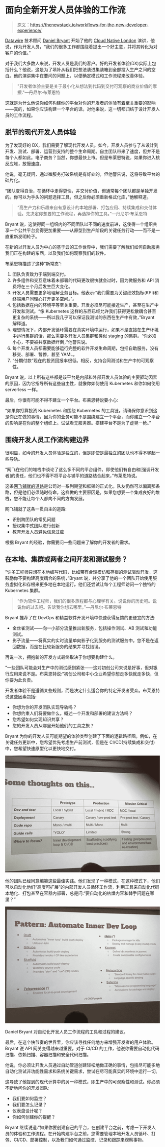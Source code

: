 # 面向全新开发人员体验的工作流

> 原文：<https://thenewstack.io/workflows-for-the-new-developer-experience/>

[Datawire](https://www.datawire.io/) 技术顾问 [Daniel Bryant](https://twitter.com/danielbryantuk) 开始了他的 [Cloud Native London](https://skillsmatter.com/conferences/10160-cloudnative-london-2018#program) 演讲，他说，作为开发人员，“我们的很多工作都围绕着提出一个好主意，并将其转化为对客户的价值。”

对于我们大多数人来说，开发人员是我们的客户。好的开发者体验(DX)实际上包括什么？他说，这是为了填补从我们把想法装进集装箱到全部投入生产之间的空白。他的演讲集中在要问的问题上，以便确定模式和工作流程来改善体验。

> "开发者体验主要是关于最小化从想法到代码到交付可观察的商业价值的摩擦."—丹尼尔·布莱恩特

这就是为什么他说你如何构建你的平台对你的开发者的体验有着至关重要的影响——真的，如果你应该构建一个平台的话。对他来说，这一切都归结于设计开发人员的工作流程。

## 脱节的现代开发人员体验

为了发现好的 DX，我们需要了解现代开发人员。如今，开发人员参与了从设计到开发、测试、部署、运营到支持的整个生命周期。自主团队带来了速度，但并不是每个人都如此。电子商务？当然，你想最快上市。但是布莱恩特说，如果你进入核反应堆，放慢速度。

他说，毫无疑问，通过微服务打破系统是有好处的，但他警告说，这将导致平台的碎片化。

“团队变得自治，在循环中走得更快，并交付价值，但通常每个团队都是单独开发的。你可以为手头的问题选择工具，但之后你必须重新格式化库，”他解释道。

> “高生产力和乐趣来自有意设计的本地部署、打包应用、持续集成和交付体验。先决定你想要的工作流程，再选择你的工具。”—丹尼尔·布莱恩特

Bryant 说，这使得同一组织内的不同团队以不同的速度前进，这使得一个组织共享一个公共平台变得更加重要——从原型到生产阶段的关键任务行动——而不是一直重新发明轮子。

在新的以开发人员为中心的基于云的工作世界中，我们需要了解我们如何自助服务我们正在构建的东西，以及我们如何观察我们的软件。

布莱恩特描述了这种“新常态”:

1.  团队负责致力于端到端交付。
2.  许多组件和交互意味着未部署的代码更改很快就会过时，因为微服务和 API 消费将在三个月后发生巨大变化。
3.  开发人员需要更多地理解业务目标。他表示:“我们需要为关键绩效指标(KPI)和终端用户同理心打开更多空间。”。
4.  包括数据在内的环境平等至关重要。开发必须尽可能接近生产，甚至在生产中开发和测试。“像 Kubernetes 这样的东西已经允许我们获得更松散耦合甚至更复杂的系统——所以我几乎可以保证我测试的东西在生产中有效，”Bryant 解释道。
5.  理想情况下，内部开发循环需要在真实环境中运行，如果不是直接在生产环境中运行集群的话，那么需要多开发人员集群和类似 staging 的集群。“你必须小心，不要被共享数据绊倒，”他警告说。
6.  每个开发人员都需要能够运行完整的软件开发生命周期，包括自助服务，没有移交、部署、暂停，甚至 YAML。
7.  “分期付款”现在的投资回报率很低。相反，支持合同测试和生产中的可观察性。

Bryant 说，以上所有这些都是该平台是内部和外部开发人员体验的主要驱动因素的原因，因为它指导所有这些自主性，就像你如何使用 Kubernetes 和你如何使用 serverless 一样。

最后，你很有可能不得不建立一个平台。布莱恩特说要小心:

“如果你打算投资 Kubernetes 和围绕 Kubernetes 的工具链，请确保你意识到这是你正在做的事情，因为你的业务可能不是围绕建立一个平台，而你建立一个平台的影响是在你的整个组织上。试试看无服务器。搭建平台不是为了虚晃一枪。”

## 围绕开发人员工作流构建边界

很明显，如今的开发人员体验是独立的，但是即使是最独立的团队也不得不竖起一些导轨。

“网飞在他们的堆栈中谈论了这么多不同的平台组件，即使他们有自由和[强调开发者]的责任，他们也不得不将平台与铺平的道路结合起来，”布莱恩特说。

这条[网飞铺就的道路](https://www.slideshare.net/diannemarsh/the-paved-road-at-netflix)是公司对一系列期望和框架的正式化。队友仍然可以偏离那条路，但是他们必须随时待命。这样做的主要原因是，如果您想要一个集成良好的堆栈，您不能让每个人都向不同的方向发展。

网飞铺就了这条一贯自主的道路:

*   识别跨团队的常见问题
*   授权集中式团队进行创新
*   教育开发人员避免信息过载

根据 Bryant 的经验，你需要问一些问题来了解你的开发者的需求。

## 在本地、集群或两者之间开发和测试服务？

“许多工程师只想在本地编写代码，比如带有合理模仿和存根的测试驱动开发，这鼓励你不要构建高度耦合的系统，”Bryant 说，并分享了他的一个团队开始使用服务虚拟化和存根来更多地在本地运行。他们还尝试让每个工程师访问一个独特的 Kubernetes 集群。

> “作为软件工程师，我们的很多旅程都与心理学有关。说说你的历史吧。说说你的过去吧。告诉我你想去哪里。”—丹尼尔·布莱恩特

Bryant 推荐了在 DevOps 和精益软件开发环境中快速获得反馈的更便宜的方法:

*   金丝雀测试——向一小部分流量推出新服务，包括操作测试、AB 测试和功能测试。
*   影子流量——将真实的实时流量单向影子化到服务的测试服务中。您不是在返回数据，而是在比较新服务的结果并寻找错误。

再说一次，拥抱新的开发方式最终取决于你想要构建什么。

“一些团队可能会对生产中的测试感到紧张——这对初创公司来说是好事，但对银行应用来说不是。布莱恩特说:“初创公司和中小企业希望你想走多快就走多快，但你要为此负责。

开发者体验不是遵循某些规则，而是决定什么适合你的特定开发者受众。布莱恩特说这些因素包括:

*   你想为你的开发团队实现导轨吗？
*   你想约束人们将要做什么，概述一个开发和部署的建议方法吗？
*   您希望如何实现知识共享？
*   您的开发人员从哪里开始他们的工具之旅？

Bryant 为你的开发人员可能期望的体验类型创建了下面的逻辑路径图。例如，在关键任务更新中，您希望优先考虑生产前测试，但是在 CI/CD(持续集成和交付)中，您希望快速原型化以更快地交付。

![](img/dda17a979870d077a1733c4f7db13e1e.png)

他的团队已经同意编纂这些最佳实践。他们发现了一种模式，在这种模式下，他们可以自动化他们“高度可扩展”的内部开发人员循环工作流，利用工具来自动化代码本地化、打包甚至在容器内部署，总是问:“要自动化的枯燥内容和棘手问题在哪里？”

![](img/7fde537776e781bf57c5fd20a2880f13.png)

Daniel Bryant 对自动化开发人员工作流程的工具和过程的建议。

最后，在这个快节奏的世界里，你应该寻找任何地方来增强开发者的用户体验。Bryant 说 API 网关变得越来越重要。对于 CI/CD 的工作，他说你需要自动化代码扫描、依赖扫描、容器扫描和安全代码扫描。

他说，你必须让开发人员通过自助管道创建轻松地做正确的事情，包括尽可能多地自动化测试非功能性需求和系统关键需求，尝试在尽可能真实的环境中运行一切。

这导致了他提到的现代计算中的另一种模式，即生产中的可观察性和测试。你必须不断地问你的开发团队:

*   我们要如何监控？
*   我们要怎么记录？
*   仪表盘设计呢？
*   你如何创建你的提醒？

Bryant 继续说道:“如果你要创建自己的平台，在创建平台之前，考虑一下开发人员的体验和工作流程。在开始构建平台之前，您需要管理本地开发人员循环、打包、CI/CD、部署控制，以及我们如何通过监控、记录和跟踪来观察事物。

<svg xmlns:xlink="http://www.w3.org/1999/xlink" viewBox="0 0 68 31" version="1.1"><title>Group</title> <desc>Created with Sketch.</desc></svg>